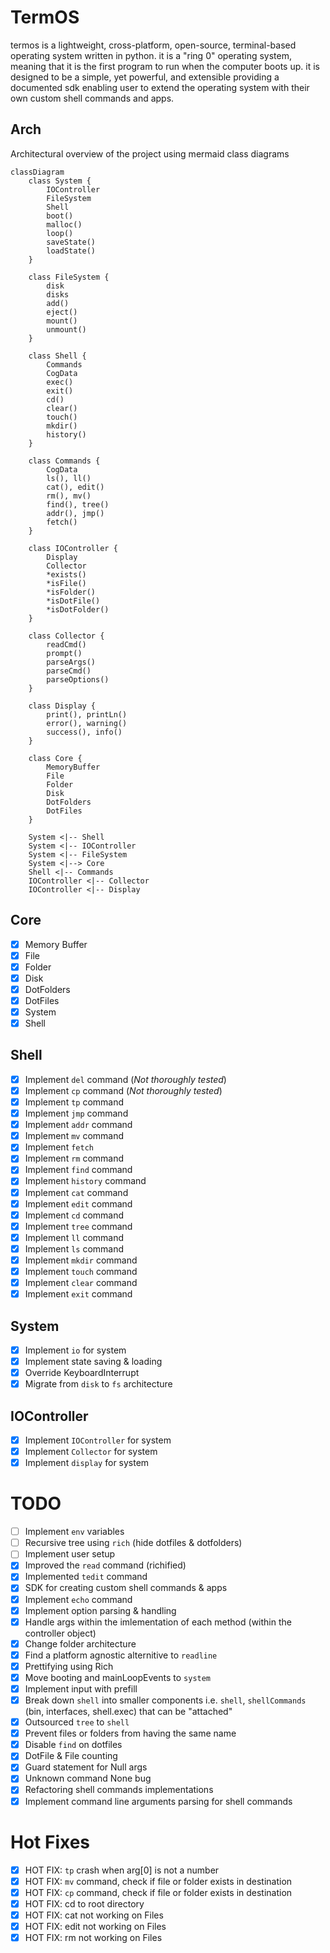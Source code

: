 # TermOS

termos is a lightweight, cross-platform, open-source, terminal-based operating system written in python. it is a "ring 0" operating system, meaning that it is the first program to run when the computer boots up. it is designed to be a simple, yet powerful, and extensible providing a documented sdk enabling user to extend the operating system with their own custom shell commands and apps.

## Arch

Architectural overview of the project using mermaid class diagrams

```mermaid
classDiagram
    class System {
        IOController
        FileSystem
        Shell
        boot()
        malloc()
        loop()
        saveState()
        loadState()
    }

    class FileSystem {
        disk
        disks
        add()
        eject()
        mount()
        unmount()
    }

    class Shell {
        Commands
        CogData
        exec()
        exit()
        cd()
        clear()
        touch()
        mkdir()
        history()
    }

    class Commands {
        CogData
        ls(), ll()
        cat(), edit()
        rm(), mv()
        find(), tree()
        addr(), jmp()
        fetch()
    }

    class IOController {
        Display
        Collector
        *exists()
        *isFile()
        *isFolder()
        *isDotFile()
        *isDotFolder()
    }

    class Collector {
        readCmd()
        prompt()
        parseArgs()
        parseCmd()
        parseOptions()
    }

    class Display {
        print(), printLn()
        error(), warning()
        success(), info()
    }

    class Core {
        MemoryBuffer
        File
        Folder
        Disk
        DotFolders
        DotFiles
    }

    System <|-- Shell
    System <|-- IOController
    System <|-- FileSystem
    System <|--> Core
    Shell <|-- Commands
    IOController <|-- Collector
    IOController <|-- Display

```

## Core

-   [x] Memory Buffer
-   [x] File
-   [x] Folder
-   [x] Disk
-   [x] DotFolders
-   [x] DotFiles
-   [x] System
-   [x] Shell

## Shell

-   [x] Implement `del` command (_Not thoroughly tested_)
-   [x] Implement `cp` command (_Not thoroughly tested_)
-   [x] Implement `tp` command
-   [x] Implement `jmp` command
-   [x] Implement `addr` command
-   [x] Implement `mv` command
-   [x] Implement `fetch`
-   [x] Implement `rm` command
-   [x] Implement `find` command
-   [x] Implement `history` command
-   [x] Implement `cat` command
-   [x] Implement `edit` command
-   [x] Implement `cd` command
-   [x] Implement `tree` command
-   [x] Implement `ll` command
-   [x] Implement `ls` command
-   [x] Implement `mkdir` command
-   [x] Implement `touch` command
-   [x] Implement `clear` command
-   [x] Implement `exit` command

## System

-   [x] Implement `io` for system
-   [x] Implement state saving & loading
-   [x] Override KeyboardInterrupt
-   [x] Migrate from `disk` to `fs` architecture

## IOController

-   [x] Implement `IOController` for system
-   [x] Implement `Collector` for system
-   [x] Implement `display` for system

# TODO

-   [ ] Implement `env` variables
-   [ ] Recursive tree using `rich` (hide dotfiles & dotfolders)
-   [ ] Implement user setup
-   [x] Improved the `read` command (richified)
-   [x] Implemented `tedit` command
-   [x] SDK for creating custom shell commands & apps
-   [x] Implement `echo` command
-   [x] Implement option parsing & handling
-   [x] Handle args within the imlementation of each method (within the controller object)
-   [x] Change folder architecture
-   [x] Find a platform agnostic alternitive to `readline`
-   [x] Prettifying using Rich
-   [x] Move booting and mainLoopEvents to `system`
-   [x] Implement input with prefill
-   [x] Break down `shell` into smaller components i.e. `shell`, `shellCommands` (bin, interfaces, shell.exec) that can be "attached"
-   [x] Outsourced `tree` to `shell`
-   [x] Prevent files or folders from having the same name
-   [x] Disable `find` on dotfiles
-   [x] DotFile & File counting
-   [x] Guard statement for Null args
-   [x] Unknown command None bug
-   [x] Refactoring shell commands implementations
-   [x] Implement command line arguments parsing for shell commands

# Hot Fixes

-   [x] HOT FIX: `tp` crash when arg[0] is not a number
-   [x] HOT FIX: `mv` command, check if file or folder exists in destination
-   [x] HOT FIX: `cp` command, check if file or folder exists in destination
-   [x] HOT FIX: cd to root directory
-   [x] HOT FIX: cat not working on Files
-   [x] HOT FIX: edit not working on Files
-   [x] HOT FIX: rm not working on Files
